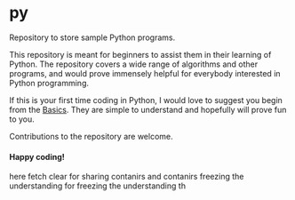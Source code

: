 # py
Repository to store sample Python programs.

This repository is meant for beginners to assist them in their learning of Python. The repository covers a wide range of algorithms and other programs, and would prove immensely helpful for everybody interested in Python programming.

If this is your first time coding in Python, I would love to suggest you begin from the [Basics](https://github.com/Ofgeha-Gelana/py/tree/main/Basics/Exercise). They are simple to understand and hopefully will prove fun to you.


Contributions to the repository are welcome.



#### Happy coding!


here fetch clear for sharing contanirs and contanirs freezing the understanding for freezing the understanding th